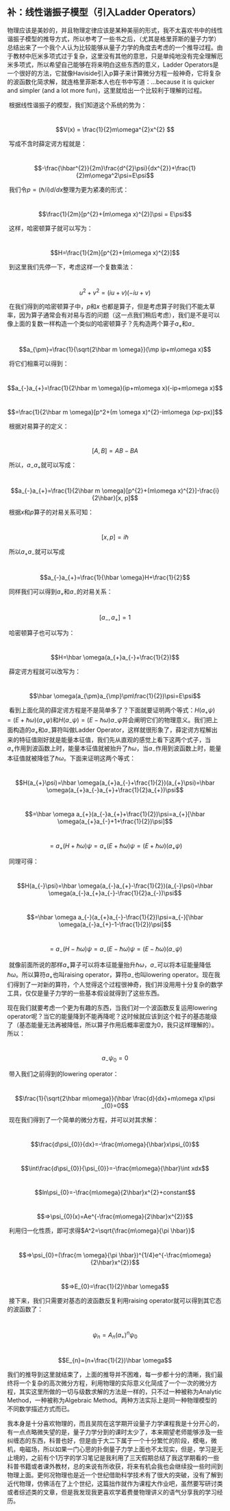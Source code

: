 ## 补：线性谐振子模型（引入Ladder Operators）

​        物理应该是美妙的，并且物理定律应该是某种美丽的形式，我不太喜欢书中的线性谐振子模型的推导方式，所以参考了一些书之后，（尤其是格里菲斯的量子力学）总结出来了一个我个人认为比较能够从量子力学的角度去考虑的一个推导过程。由于教材中厄米多项式过于复杂，这里没有其他的意思，只是单纯地没有完全理解厄米多项式，所以希望自己能够在将来明白这些东西的意义，Ladder Operators是一个很好的方法，它就像Haviside引入p算子来计算微分方程一般神奇，它将复杂的波函数化简求解，就连格里菲斯本人也在书中写道：...because it is quicker and simpler (and a lot more fun)，这里就给出一个比较利于理解的过程。

​        根据线性谐振子的模型，我们知道这个系统的势为：

​						 $$V(x) = \frac{1}{2}m\omega^{2}x^{2} $$

​        写成不含时薛定谔方程就是：

​						 $$-\frac{\hbar^{2}}{2m}\frac{d^{2}\psi}{dx^{2}}+\frac{1}{2}m\omega^2\psi=E\psi$$

​	我们令$p=(\hbar/i)d/dx$整理为更为紧凑的形式：

​						$$\frac{1}{2m}[p^{2}+(m\omega x)^{2}]\psi = E\psi$$

​        这样，哈密顿算子就可以写为：

​						$$H=\frac{1}{2m}[p^{2}+(m\omega x)^{2}]$$

​        到这里我们先停一下，考虑这样一个复数乘法：

​						$$u^{2}+v^{2}=(iu+v)(-iu+v)$$

​        在我们得到的哈密顿算子中，$p$和$x$ 也都是算子，但是考虑算子时我们不能太草率，因为算子通常会有对易与否的问题（这一点我们稍后考虑），我们是不是可以像上面的复数一样构造一个类似的哈密顿算子？先构造两个算子$a_+$和$a_{-}$

​						$$a_{\pm}=\frac{1}{\sqrt{2\hbar m \omega}}(\mp ip+m\omega x)$$

​        将它们相乘可以得到：

​						$$a_{-}a_{+}=\frac{1}{2\hbar m \omega}(ip+m\omega x)(-ip+m\omega x)$$

​						         $$=\frac{1}{2\hbar m \omega}[p^2+(m \omega x)^{2}-im\omega (xp-px)]$$

​        根据对易算子的定义：

​						$$[A, B]=AB-BA$$

​       所以，$a_{-}a_{+}$就可以写成：

​						$$a_{-}a_{+}=\frac{1}{2\hbar m \omega}[p^{2}+(m\omega x)^{2}]-\frac{i}{2\hbar}[x, p]$$

​       根据$x$和$p$算子的对易关系可知：

​						$$[x, p] = i\hbar$$

​        所以$a_{+}a_{-}$就可以写成

​						$$a_{-}a_{+}=\frac{1}{\hbar \omega}H+\frac{1}{2}$$

​        同样我们可以得到$a_{+}$和$a_{-}$的对易关系：

​						$$[a_{-}, a_{+}] = 1$$

​        哈密顿算子也可以写为：

​						$$H=\hbar \omega(a_{+}a_{-}+\frac{1}{2})$$

​        薛定谔方程就可以改写为：

​						$$\hbar \omega(a_{\pm}a_{\mp}\pm\frac{1}{2})\psi=E\psi$$

​        看到上面化简的薛定谔方程是不是简单多了？下面就要证明两个等式：$H(a_{+}\psi)=(E+\hbar \omega)(a_{+}\psi)$和$H(a_{-}\psi)=(E-\hbar \omega)a_{-}\psi$并会阐明它们的物理意义。我们把上面构造的$a_{+}$和$a_{-}$算符叫做Ladder Operator，这样就很形象了，薛定谔方程解出来的特征值刚好就是能量本征值，我们先从直观的感觉上看下这两个式子，当$a_{+}$作用到波函数上时，能量本征值就被抬升了$\hbar \omega$，当$a_{-}$作用到波函数上时，能量本征值就被降低了$\hbar \omega$。下面来证明这两个等式：

​						$$H(a_{+}\psi)=\hbar \omega(a_{+}a_{-}+\frac{1}{2})(a_{+}\psi)=\hbar \omega(a_{+}a_{-}a_{+}+\frac{1}{2}a_{+})\psi$$

​							$$=\hbar \omega a_{+}(a_{-}a_{+}+\frac{1}{2})\psi=a_{+}[\hbar \omega(a_{+}a_{-}+1+\frac{1}{2})\psi]$$

​							$$=a_{+}(H+\hbar \omega)\psi=a_{+}(E+\hbar \omega)\psi=(E+\hbar \omega)(a_{+}\psi)$$

​        同理可得：

​						$$H(a_{-}\psi)=\hbar \omega(a_{-}a_{+}-\frac{1}{2})(a_{-}\psi)=\hbar \omega(a_{-}a_{+}a_{-}-\frac{1}{2}a_{-})\psi$$

​							$$=\hbar \omega a_{-}(a_{+}a_{-}-\frac{1}{2})\psi=a_{-}[\hbar \omega(a_{-}a_{+}-1-\frac{1}{2})\psi]$$

​							$$=a_{-}(H-\hbar \omega)\psi=a_{-}(E-\hbar \omega)\psi=(E-\hbar \omega)(a_{-}\psi)$$

​        就像前面所说的那样$a_{+}$算子可以将本征能量抬升$\hbar \omega$，$a_{-}$可以将本征能量降低$\hbar \omega$。所以算符$a_{+}$也叫raising operator，算符$a_{-}$也叫lowering operator。现在我们得到了一对新的算符，个人觉得这个过程很神奇，我们并没用用十分复杂的数学工具，仅仅是量子力学的一些基本假设就得到了这些东西。

​         现在我们就要考虑一个更为有趣的东西，当我们对一个波函数反复运用lowering operator呢？当它的能量降到不能再降呢？这时候就应该到这个粒子的基态能级了（基态能量无法再被降低，所以算子作用后概率密度为0，我只这样理解的）。所以：

​						$$a_{-}\psi _{0}=0$$

​        带入我们之前得到的lowering operator：

​						$$\frac{1}{\sqrt{2\hbar m\omega}}(\hbar \frac{d}{dx}+m\omega x)\psi _{0}=0$$

​        现在我们得到了一个简单的微分方程，并可以对其求解：

​						$$\frac{d\psi_{0}}{dx}=-\frac{m\omega}{\hbar}x\psi_{0}$$

​						$$\int\frac{d\psi_{0}}{\psi_{0}}=-\frac{m\omega}{\hbar}\int xdx$$

​						$$ln\psi_{0}=-\frac{m\omega}{2\hbar}x^{2}+constant$$

​						$$=>\psi_{0}(x)=Ae^{-\frac{m\omega}{2\hbar}x^{2}}$$

​        利用归一化性质，即可求得$A^2=\sqrt{\frac{m\omega}{\pi \hbar}}$

​						$$=>\psi_{0}=(\frac{m \omega}{\pi \hbar})^{1/4}e^{-\frac{m\omega}{2\hbar}x^{2}}$$

​						$$=>E_{0}=\frac{1}{2}\hbar \omega$$

​        接下来，我们只需要对基态的波函数反复利用raising operator就可以得到其它态的波函数了：

​						$$\psi_{n}=A_{n}(a_{+})^{n}\psi_{0}$$

​						$$E_{n}=(n+\frac{1}{2})\hbar \omega$$

​        我们的推导到这里就结束了，上面的推导并不困难，每一步都十分的清晰，我们最终将一个复杂的高次微分方程，利用物理的实际意义化简成了一个一次的微分方程，其实这里所做的一切与级数求解的方法是一样的，只不过一种被称为Analytic Method，一种被称为Algebraic Method。两种方法实际上是同一种物理模型的不同数学描述方式而已。

​        我本身是十分喜欢物理的，而且吴院在这学期开设量子力学课程我是十分开心的，有一点点略微失望的是，量子力学分到的课时太少了，本来期望老师能够涉及一些纠缠态的东西，科普也好，但是由于大二下属于一个十分繁忙的阶段，模电，微机，电磁场，所以如果一门心思的扑倒量子力学上面也不太现实，但是，学习是无止境的，之前有个1万字的学习笔记是我利用了三天假期总结了我这学期看的一些科普书籍或者课外教材，总的来说有所收获，将来有机会我也会继续投一些时间到物理上面。更何况物理也是近一个世纪借助科学技术有了很大的突破，没有了解到近代物理，仿佛活在了上个世纪，这篇拙作就作为课程大作业吧，虽然要写研讨类或者综述类的文章，但是我发现我更喜欢学着费曼物理讲义的语气分享我的学习经历。
